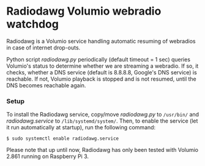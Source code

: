 Radiodawg Volumio webradio watchdog
===

Radiodawg is a Volumio service handling automatic resuming of webradios in case of internet drop-outs.

Python script _radiodawg.py_ periodically (default timeout = 1 sec) queries Volumio's status to determine whether we are streaming a webradio. If so, it checks, whether a DNS service (default is 8.8.8.8, Google's DNS service) is reachable. If not, Volumio playback is stopped and is not resumed, until the DNS becomes reachable again.

### Setup

To install the Radiodawg service, copy/move _radiodawg.py_ to `/usr/bin/` and _radiodawg.service_ to `/lib/systemd/system/`.
Then, to enable the service (let it run automatically at startup), run the following command:

`$ sudo systemctl enable radiodawg.service`

Please note that up until now, Radiodawg has only been tested with Volumio 2.861 running on Raspberry Pi 3.
